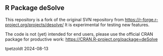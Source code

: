 ## R Package deSolve

This repository is a fork of the original SVN repository from https://r-forge.r-project.org/projects/desolve/
It is experimental for testing new features.

The code is not (yet) intended for end users, please use the official CRAN package for productive work: https://CRAN.R-project.org/package=deSolve



tpetzoldt 2024-08-13
